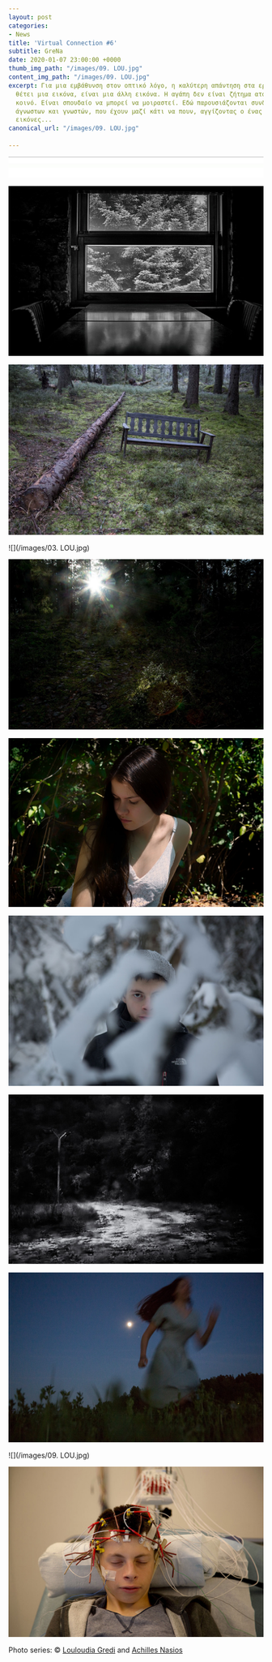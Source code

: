 ```yaml
---
layout: post
categories:
- News
title: 'Virtual Connection #6'
subtitle: GreNa
date: 2020-01-07 23:00:00 +0000
thumb_img_path: "/images/09. LOU.jpg"
content_img_path: "/images/09. LOU.jpg"
excerpt: Για μια εμβάθυνση στον οπτικό λόγο, η καλύτερη απάντηση στα ερωτήματα που
  θέτει μια εικόνα, είναι μια άλλη εικόνα. Η αγάπη δεν είναι ζήτημα ατομικό, αλλά
  κοινό. Είναι σπουδαίο να μπορεί να μοιραστεί. Εδώ παρουσιάζονται συνδέσεις φίλων,
  άγνωστων και γνωστών, που έχουν μαζί κάτι να πουν, αγγίζοντας ο ένας τον άλλον με
  εικόνες...
canonical_url: "/images/09. LOU.jpg"

---
```

![](/images/bwok-2.jpg)

![](/images/01.LOU.jpg)

![](/images/02.LOU.jpg)

![](/images/03. LOU.jpg)

![](/images/04.LOU.jpg)

![](/images/05.LOU.jpg)

![](/images/06.LOU_MG_8426.jpg)

![](/images/07.LOU.jpg)

![](/images/08.LOU_MG_2568.jpg)

![](/images/09. LOU.jpg)

![](/images/10.LOU_ACHILLES_N.jpg)

Photo series: © <a href="https://www.facebook.com/profile.php?id=100002601821074" target="blank">Louloudia Gredi</a> and  <a href="[https://anikon.org/"  target="blank">Achilles Nasios</a>